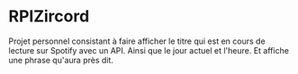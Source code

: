 # RPIZircord

Projet personnel consistant à faire afficher le titre qui est en cours de lecture sur Spotify avec un API. Ainsi que le jour actuel et l'heure. Et affiche une phrase qu'aura près dit.
